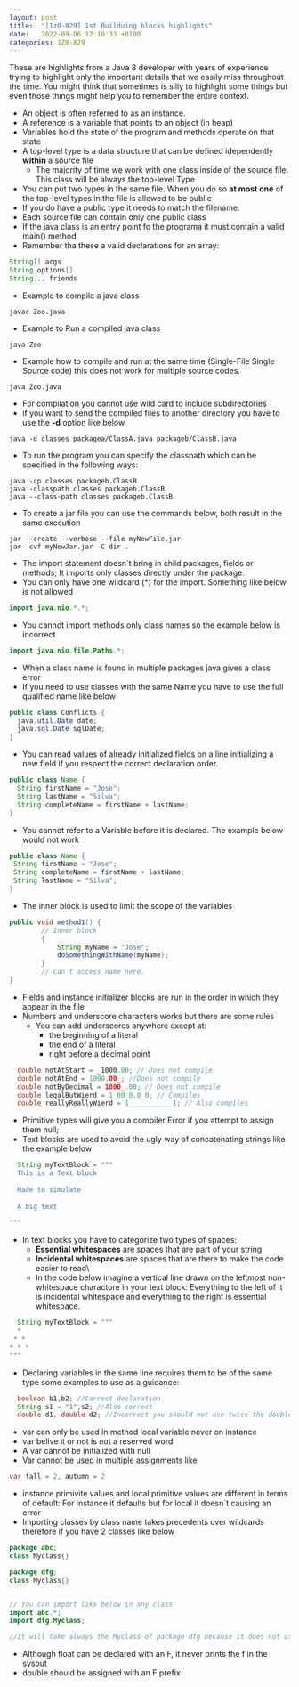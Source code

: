 ```yaml
---
layout: post
title:  "[1z0-829] 1st Builduing blocks highlights"
date:   2022-09-06 12:18:33 +0100
categories: 1Z0-829
---
```


These are highlights from a Java 8 developer with years of experience trying to highlight only the important details that we easily miss throughout the time.
You might think that sometimes is silly to highlight some things but even those things might help you to remember the entire context.

* An object is often referred to as an instance.
* A reference is a variable that points to an object (in heap)
* Variables hold the state of the program and methods operate on that state
* A top-level type is a data structure that can be defined idependently **within** a source file
  * The majority of time we work with one class inside of the source file. This class will be always the top-level Type
* You can put two types in the same file. When you do so **at most one** of the top-level types in the file is allowed to be public
* If you do have a public type it needs to match the filename.
* Each source file can contain only one public class
* If the java class is an entry point fo the programa it must contain a valid main() method
* Remember tha these a valid declarations for an array:
```java
String[] args
String options[]
String... friends
```
* Example to compile a java class
```shell
javac Zoo.java
```
* Example to Run a compiled java class
```shell
java Zoo
```
* Example how to compile and run at the same time (Single-File Single Source code) this does not work for multiple source codes.
```shell
java Zoo.java
```
* For compilation you cannot use wild card to include subdirectories
* if you want to send the compiled files to another directory you have to use the **-d** option like below
```shell
java -d classes packagea/ClassA.java packageb/ClassB.java
```
* To run the program you can specify the classpath which can be specified in the following ways:
```shell
java -cp classes packageb.ClassB
java -classpath classes packageb.ClassB
java --class-path classes packageb.ClassB
```
* To create a jar file you can use the commands below, both result in the same execution
```shell
jar --create --verbose --file myNewFile.jar
jar -cvf myNewJar.jar -C dir .
```

* The import statement doesn`t bring in child packages, fields or methods; It imports only classes directly under the package.
* You can only have one wildcard (*) for the import. Something like below is not allowed
```java
import java.nio.*.*;
```
* You cannot import methods only class names so the example below is incorrect
```java
import java.nio.file.Paths.*;
```
* When a class name is found in multiple packages java gives a class error
* If you need to use classes with the same Name you have to use the full qualified name like below
```java
public class Conflicts {
  java.util.Date date;
  java.sql.Date sqlDate;
}
```
* You can read values of already initialized fields on a line initializing a new field if you respect the correct declaration order.
```java
public class Name {
  String firstName = "Jose";
  String lastName = "Silva";
  String completeName = firstName + lastName;
}
```
* You cannot refer to a Variable before it is declared. The example below would not work
 ```java
public class Name {
  String firstName = "Jose";
  String completeName = firstName + lastName;
  String lastName = "Silva";
}
```
* The inner block is used to limit the scope of the variables

```java
public void method1() {
        // Inner block
        {
            String myName = "Jose";
            doSomethingWithName(myName);
        }    
        // Can`t access name here.
}
```

* Fields and instance initializer blocks are run in the order in which they appear in the file
* Numbers and underscore characters works but there are some rules
  * You can add underscores anywhere except at:
    * the beginning of a literal
    * the end of a literal
    * right before a decimal point

```java
  double notAtStart = _1000.00; // Does not compile
  double notAtEnd = 1000.00_; //Does not compile
  double notByDecimal = 1000_.00; // Does not compile
  double legalButWierd = 1_00_0.0_0; // Compiles
  double reallyReallyWierd = 1___________1; // Also compiles  
```
* Primitive types will give you a compiler Error if you attempt to assign them null;
* Text blocks are used to avoid the ugly way of concatenating strings like the example below

```java
  String myTextBlock = """
  This is a Text block
  
  Made to simulate
  
  A big text
  
"""  
```

* In text blocks you have to categorize two types of spaces:
  * **Essential whitespaces** are spaces that are part of your string
  * **Incidental whitespaces** are spaces that are there to make the code easier to read\
  * In the code below imagine a vertical line drawn on the leftmost non-whitespace charactore in your text block: Everything to the left of it is incidental whitespace and everything to the right is essential whitespace.

```java
  String myTextBlock = """
  *
 * *
* * *  
"""  
```

* Declaring variables in the same line requires them to be of the same type some examples to use as a guidance:

```java
  boolean b1,b2; //Correct declaration
  String s1 = "1",s2; //Also correct
  double d1, double d2; //Incorrect you should not use twice the double , will no compile
```

* var can only be used in method local variable never on instance
* var belive it or not is not a reserved word
* A var cannot be initialized with null
* Var cannot be used in multiple assignments like
```java
var fall = 2, autumn = 2
```
* instance primivite values and local primitive values are different in terms of default: For instance it defaults but for local it doesn`t causing an error
* Importing classes by class name takes precedents over wildcards therefore if you have 2 classes like below

```java
package abc;
class Myclass{}

package dfg;
class Myclass{}


// You can import like below in any class
import abc.*;
import dfg.Myclass;

//It will take always the Myclass of package dfg because it does not use wildcard
```

* Although float can be declared with an F, it never prints the f in the sysout
* double should be assigned with an F prefix